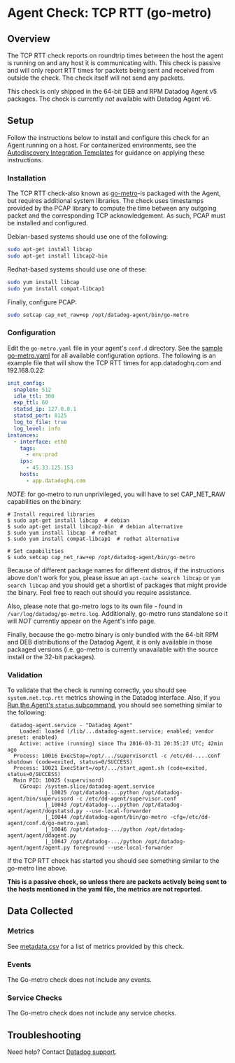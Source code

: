 # Agent Check: TCP RTT (go-metro)

## Overview

The TCP RTT check reports on roundtrip times between the host the agent is running on and any host it is communicating with. This check is passive and will only report RTT times for packets being sent and received from outside the check. The check itself will not send any packets.

This check is only shipped in the 64-bit DEB and RPM Datadog Agent v5 packages. The check is currently _not_ available with Datadog Agent v6.

## Setup

Follow the instructions below to install and configure this check for an Agent running on a host. For containerized environments, see the [Autodiscovery Integration Templates][1] for guidance on applying these instructions.

### Installation

The TCP RTT check-also known as [go-metro][2]-is packaged with the Agent, but requires additional system libraries. The check uses timestamps provided by the PCAP library to compute the time between any outgoing packet and the corresponding TCP acknowledgement. As such, PCAP must be installed and configured.

Debian-based systems should use one of the following:

```bash
sudo apt-get install libcap
sudo apt-get install libcap2-bin
```

Redhat-based systems should use one of these:

```bash
sudo yum install libcap
sudo yum install compat-libcap1
```

Finally, configure PCAP:

```bash
sudo setcap cap_net_raw+ep /opt/datadog-agent/bin/go-metro
```

### Configuration

Edit the `go-metro.yaml` file in your agent's `conf.d` directory. See the [sample go-metro.yaml][3] for all available configuration options.
The following is an example file that will show the TCP RTT times for app.datadoghq.com and 192.168.0.22:

```yaml
init_config:
  snaplen: 512
  idle_ttl: 300
  exp_ttl: 60
  statsd_ip: 127.0.0.1
  statsd_port: 8125
  log_to_file: true
  log_level: info
instances:
  - interface: eth0
    tags:
      - env:prod
    ips:
      - 45.33.125.153
    hosts:
      - app.datadoghq.com
```

*NOTE*: for go-metro to run unprivileged, you will have to set CAP_NET_RAW capabilities on the binary:
```
# Install required libraries
$ sudo apt-get install libcap  # debian
$ sudo apt-get install libcap2-bin  # debian alternative
$ sudo yum install libcap  # redhat
$ sudo yum install compat-libcap1  # redhat alternative

# Set capabilities
$ sudo setcap cap_net_raw+ep /opt/datadog-agent/bin/go-metro
```

Because of different package names for different distros, if the instructions above
don't work for you, please issue an `apt-cache search libcap` or `yum search libcap` and you
should get a shortlist of packages that might provide the binary. Feel free to reach out
should you require assistance.

Also, please note that go-metro logs to its own file - found in `/var/log/datadog/go-metro.log`.
Additionally, go-metro runs standalone so it will *NOT* currently appear on the Agent's info page.

Finally, because the go-metro binary is only bundled with the 64-bit RPM and DEB distributions of the
Datadog Agent, it is only available in those packaged versions (i.e. go-metro is currently
unavailable with the source install or the 32-bit packages).

### Validation

To validate that the check is running correctly, you should see `system.net.tcp.rtt` metrics showing in the Datadog interface. Also, if you [Run the Agent's `status` subcommand][4], you should see something similar to the following:

```text
 datadog-agent.service - "Datadog Agent"
    Loaded: loaded (/lib/...datadog-agent.service; enabled; vendor preset: enabled)
    Active: active (running) since Thu 2016-03-31 20:35:27 UTC; 42min ago
  Process: 10016 ExecStop=/opt/.../supervisorctl -c /etc/dd-....conf shutdown (code=exited, status=0/SUCCESS)
  Process: 10021 ExecStart=/opt/.../start_agent.sh (code=exited, status=0/SUCCESS)
  Main PID: 10025 (supervisord)
    CGroup: /system.slice/datadog-agent.service
            |_10025 /opt/datadog-...python /opt/datadog-agent/bin/supervisord -c /etc/dd-agent/supervisor.conf
            |_10043 /opt/datadog-...python /opt/datadog-agent/agent/dogstatsd.py --use-local-forwarder
            |_10044 /opt/datadog-agent/bin/go-metro -cfg=/etc/dd-agent/conf.d/go-metro.yaml
            |_10046 /opt/datadog-.../python /opt/datadog-agent/agent/ddagent.py
            |_10047 /opt/datadog-.../python /opt/datadog-agent/agent/agent.py foreground --use-local-forwarder
```

If the TCP RTT check has started you should see something similar to the go-metro line above.

**This is a passive check, so unless there are packets actively being sent to the hosts mentioned in the yaml file, the metrics are not reported.**

## Data Collected

### Metrics

See [metadata.csv][5] for a list of metrics provided by this check.

### Events

The Go-metro check does not include any events.

### Service Checks

The Go-metro check does not include any service checks.

## Troubleshooting

Need help? Contact [Datadog support][6].

[1]: https://docs.datadoghq.com/agent/kubernetes/integrations/
[2]: https://github.com/DataDog/go-metro
[3]: https://github.com/DataDog/integrations-core/blob/master/go-metro/conf.yaml.example
[4]: https://docs.datadoghq.com/agent/guide/agent-commands/#agent-status-and-information
[5]: https://github.com/DataDog/integrations-core/blob/master/go-metro/metadata.csv
[6]: https://docs.datadoghq.com/help/

